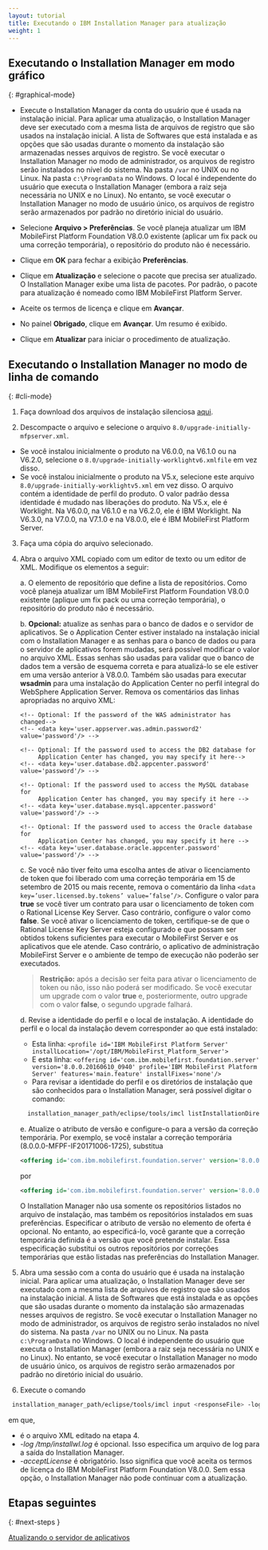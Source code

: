 ```yaml
---
layout: tutorial
title: Executando o IBM Installation Manager para atualização
weight: 1
---
```

<!-- NLS_CHARSET=UTF-8 -->
## Executando o Installation Manager em modo gráfico
{: #graphical-mode}

* Execute o Installation Manager da conta do usuário que é usada na instalação inicial.
  Para aplicar uma atualização, o Installation Manager deve ser executado com a mesma lista de arquivos de registro que são usados na instalação inicial. A lista de Softwares que está instalada e as opções que são usadas durante o momento da instalação são armazenadas nesses arquivos de registro. Se você executar o Installation Manager no modo de administrador, os arquivos de registro serão instalados no nível do sistema. Na pasta `/var` no UNIX ou no Linux. Na pasta `c:\ProgramData` no Windows. O local é independente do usuário que executa o Installation Manager (embora a raiz seja necessária no UNIX e no Linux). No entanto, se você executar o Installation Manager no modo de usuário único, os arquivos de registro serão armazenados por padrão no diretório inicial do usuário.

* Selecione **Arquivo > Preferências**.
  Se você planeja atualizar um IBM MobileFirst Platform Foundation V8.0.0 existente (aplicar um fix pack ou uma correção temporária), o repositório do produto não é necessário.

* Clique em **OK** para fechar a exibição **Preferências**.

* Clique em **Atualização** e selecione o pacote que precisa ser atualizado. O Installation Manager exibe uma lista de pacotes. Por padrão, o pacote para atualização é nomeado como IBM MobileFirst Platform Server.

* Aceite os termos de licença e clique em **Avançar**.

* No painel **Obrigado**, clique em **Avançar**. Um resumo é exibido.

* Clique em **Atualizar** para iniciar o procedimento de atualização.

## Executando o Installation Manager no modo de linha de comando
{: #cli-mode}

1. Faça download dos arquivos de instalação silenciosa [aqui](http://public.dhe.ibm.com/software/products/en/MobileFirstPlatform/docs/v800/Silent_Install_Sample_Files.zip).

2. Descompacte o arquivo e selecione o arquivo `8.0/upgrade-initially-mfpserver.xml`.
  - Se você instalou inicialmente o produto na V6.0.0, na V6.1.0 ou na V6.2.0, selecione o `8.0/upgrade-initially-worklightv6.xmlfile` em vez disso.
  - Se você instalou inicialmente o produto na V5.x, selecione este arquivo `8.0/upgrade-initially-worklightv5.xml` em vez disso.
  O arquivo contém a identidade de perfil do produto. O valor padrão dessa identidade é mudado nas liberações do produto. Na V5.x, ele é Worklight. Na V6.0.0, na V6.1.0 e na V6.2.0, ele é IBM Worklight. Na V6.3.0, na V7.0.0, na V7.1.0 e na V8.0.0, ele é IBM MobileFirst Platform Server.

3. Faça uma cópia do arquivo selecionado.

4. Abra o arquivo XML copiado com um editor de texto ou um editor de XML. Modifique os elementos a seguir:

   a. O elemento de repositório que define a lista de repositórios. Como você planeja atualizar um IBM MobileFirst Platform Foundation V8.0.0 existente (aplique um fix pack ou uma correção temporária), o repositório do produto não é necessário.

   b. **Opcional:** atualize as senhas para o banco de dados e o servidor de aplicativos.
      Se o Application Center estiver instalado na instalação inicial com o Installation Manager e as senhas para o banco de dados ou para o servidor de aplicativos forem mudadas, será possível modificar o valor no arquivo XML. Essas senhas são usadas para validar que o banco de dados tem a versão de esquema correta e para atualizá-lo se ele estiver em uma versão anterior à V8.0.0. Também são usadas para executar **wsadmin** para uma instalação do Application Center no perfil integral do WebSphere Application Server. Remova os comentários das linhas apropriadas no arquivo XML:
      ```
      <!-- Optional: If the password of the WAS administrator has changed-->
      <!-- <data key='user.appserver.was.admin.password2' value='password'/> -->

      <!-- Optional: If the password used to access the DB2 database for
           Application Center has changed, you may specify it here-->
      <!-- <data key='user.database.db2.appcenter.password' value='password'/> -->

      <!-- Optional: If the password used to access the MySQL database for
           Application Center has changed, you may specify it here -->
      <!-- <data key='user.database.mysql.appcenter.password' value='password'/> -->

      <!-- Optional: If the password used to access the Oracle database for
           Application Center has changed, you may specify it here -->
      <!-- <data key='user.database.oracle.appcenter.password' value='password'/> -->
      ```

    c. Se você não tiver feito uma escolha antes de ativar o licenciamento de token que foi liberado com uma correção temporária em 15 de setembro de 2015 ou mais recente, remova o comentário da linha `<data key=’user.licensed.by.tokens’ value=’false’/>`. Configure o valor para **true** se você tiver um contrato para usar o licenciamento de token com o Rational License Key Server. Caso contrário, configure o valor como **false**.
      Se você ativar o licenciamento de token, certifique-se de que o Rational License Key Server esteja configurado e que possam ser obtidos tokens suficientes para executar o MobileFirst Server e os aplicativos que ele atende. Caso contrário, o aplicativo de administração MobileFirst Server e o ambiente de tempo de execução não poderão ser executados.
      > **Restrição:** após a decisão ser feita para ativar o licenciamento de token ou não, isso não poderá ser modificado. Se você executar um upgrade com o valor **true** e, posteriormente, outro upgrade com o valor **false**, o segundo upgrade falhará.

    d. Revise a identidade do perfil e o local de instalação. A identidade do perfil e o local da instalação devem corresponder ao que está instalado:
      * Esta linha: `<profile id='IBM MobileFirst Platform Server' installLocation='/opt/IBM/MobileFirst_Platform_Server'>`
      * E esta linha: `<offering id='com.ibm.mobilefirst.foundation.server' version='8.0.0.20160610_0940' profile='IBM MobileFirst Platform Server' features='main.feature' installFixes='none'/>`
      * Para revisar a identidade do perfil e os diretórios de instalação que são conhecidos para o Installation Manager, será possível digitar o comando:
    ```bash
      installation_manager_path/eclipse/tools/imcl listInstallationDirectories -verbose
    ```

    e. Atualize o atributo de versão e configure-o para a versão da correção temporária.
       Por exemplo, se você instalar a correção temporária (8.0.0.0-MFPF-IF20171006-1725), substitua

      ```xml
      <offering id='com.ibm.mobilefirst.foundation.server' version='8.0.0.20160610_0940' profile='IBM MobileFirst Platform Server' features='main.feature' installFixes='none'/>
      ```

      por

      ```xml
      <offering id='com.ibm.mobilefirst.foundation.server' version='8.0.0.20171006-1725' profile='IBM MobileFirst Platform Server' features='main.feature' installFixes='none'/>
      ```

      O Installation Manager não usa somente os repositórios listados no arquivo de instalação, mas também os repositórios instalados em suas preferências. Especificar o atributo de versão no elemento de oferta é opcional. No entanto, ao especificá-lo, você garante que a correção temporária definida é a versão que você pretende instalar. Essa especificação substitui os outros repositórios por correções temporárias que estão listadas nas preferências do Installation Manager.

5. Abra uma sessão com a conta do usuário que é usada na instalação inicial.
    Para aplicar uma atualização, o Installation Manager deve ser executado com a mesma lista de arquivos de registro que são usados na instalação inicial. A lista de Softwares que está instalada e as opções que são usadas durante o momento da instalação são armazenadas nesses arquivos de registro. Se você executar o Installation Manager no modo de administrador, os arquivos de registro serão instalados no nível do sistema. Na pasta `/var` no UNIX ou no Linux. Na pasta `c:\ProgramData` no Windows. O local é independente do usuário que executa o Installation Manager (embora a raiz seja necessária no UNIX e no Linux). No entanto, se você executar o Installation Manager no modo de usuário único, os arquivos de registro serão armazenados por padrão no diretório inicial do usuário.

6. Execute o comando
  ```bash
   installation_manager_path/eclipse/tools/imcl input <responseFile> -log /tmp/installwl.log -acceptLicense
  ```
   em que,
   * <responseFile> é o arquivo XML editado na etapa 4.
   * *-log /tmp/installwl.log* é opcional. Isso especifica um arquivo de log para a saída do Installation Manager.
   * *-acceptLicense* é obrigatório. Isso significa que você aceita os termos de licença do IBM MobileFirst Platform Foundation V8.0.0. Sem essa opção, o Installation Manager não pode continuar com a atualização.

## Etapas seguintes
{: #next-steps }

[Atualizando o servidor de aplicativos](../appserver-update)
